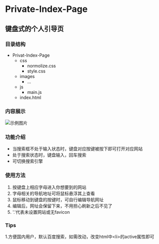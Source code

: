 # Private-Index-Page
## 键盘式的个人引导页
  
### 目录结构
* Privat-Index-Page
  * css
    * normolize.css
    * style.css
  * images
    * ...
  * js
    * main.js
  * index.html
### 内容展示
![示例图片](https://ermaotie.github.io/Private-Index-Page/image/show.png)
  
### 功能介绍
* 当搜索框不处于输入状态时，键盘对应按键被按下即可打开对应网站
* 处于搜索状态时，键盘输入，回车搜索
* 可切换搜索引擎

### 使用方法

1. 按键盘上相应字母进入你想要到的网站
2. 字母相关的导航地址可将鼠标悬浮其上查看
3. 鼠标移动到键盘的按键时，可自行编辑导航网址
4. 编辑后，网址会保留下来，不用担心刷新之后不见了
5. '.'代表未设置网站或无favicon

### Tips
1.方便国内用户，默认百度搜索，如需改动，改变html中\<li>的active属性即可
